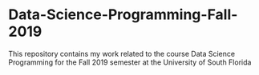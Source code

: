 # Data-Science-Programming-Fall-2019
This repository contains my work related to the course Data Science Programming for the Fall 2019 semester at the University of South Florida
